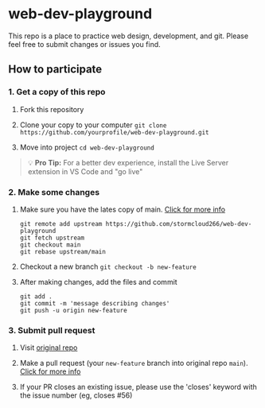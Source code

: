 # web-dev-playground

This repo is a place to practice web design, development, and git. Please feel free to submit changes or issues you find.

## How to participate

### 1. Get a copy of this repo

1. Fork this repository

2. Clone your copy to your computer
   `git clone https://github.com/yourprofile/web-dev-playground.git`

3. Move into project `cd web-dev-playground`

> :bulb: **Pro Tip:** For a better dev experience, install the Live Server extension in VS Code and "go live"

### 2. Make some changes

1. Make sure you have the lates copy of main. [Click for more info](https://stackoverflow.com/a/7244456/6267585)

   ```
   git remote add upstream https://github.com/stormcloud266/web-dev-playground
   git fetch upstream
   git checkout main
   git rebase upstream/main
   ```

2. Checkout a new branch
   `git checkout -b new-feature`

3. After making changes, add the files and commit
   ```
   git add .
   git commit -m 'message describing changes'
   git push -u origin new-feature
   ```

### 3. Submit pull request

1. Visit [original repo](https://github.com/stormcloud266/web-dev-playground.git)

2. Make a pull request (your `new-feature` branch into original repo `main`). [Click for more info](https://www.youtube.com/watch?v=nT8KGYVurIU)

3. If your PR closes an existing issue, please use the 'closes' keyword with the issue number (eg, closes #56)
